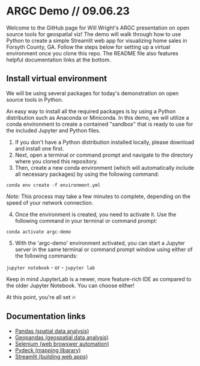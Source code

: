 # ARGC Demo // 09.06.23

Welcome to the GitHub page for Will Wright's ARGC presentation on open source tools for geospatial viz! The demo will walk through how to use Python to create a simple Streamlit web app for visualizing home sales in Forsyth County, GA. Follow the steps below for setting up a virtual environment once you clone this repo. The README file also features helpful documentation links at the bottom.

## Install virtual environment

We will be using several packages for today's demonstration on open source tools in Python.

An easy way to install all the required packages is by using a Python distribution such as Anaconda or Miniconda. In this demo, we will utilize a conda environment to create a contained "sandbox" that is ready to use for the included Jupyter and Python files.

1) If you don't have a Python distribution installed locally, please download and install one first.
2) Next, open a terminal or command prompt and navigate to the directory where you cloned this repository.
3) Then, create a new conda environment (which will automatically include all necessary packages) by using the following command:

`conda env create -f environment.yml`

<em>Note:</em> This process may take a few minutes to complete, depending on the speed of your network connection. 

4) Once the environment is created, you need to activate it. Use the following command in your terminal or command prompt:

`conda activate argc-demo`

5) With the 'argc-demo' environment activated, you can start a Jupyter server in the same terminal or command prompt window using either of the following commands:

`jupyter notebook` - or - `jupyter lab`

Keep in mind JupyterLab is a newer, more feature-rich IDE as compared to the older Jupyter Notebook. You can choose either!

At this point, you're all set 🔥

## Documentation links
 - <a href="https://pandas.pydata.org/docs/index.html">Pandas (spatial data analysis)</a>
 - <a href="https://geopandas.org/en/stable/">Geopandas (geospatial data analysis)</a>
 - <a href="https://selenium-python.readthedocs.io/index.html">Selenium (web browswer automation)</a>
 - <a href="https://pydeck.gl/">Pydeck (mapping libarary)</a>
 - <a href="https://streamlit.io/">Streamlit (building web apps)</a>
